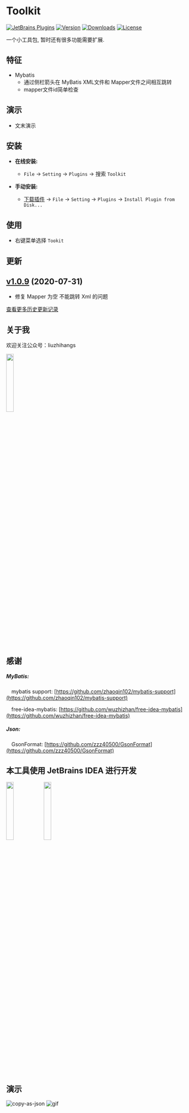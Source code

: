 Toolkit
=======

[![JetBrains Plugins](https://img.shields.io/jetbrains/plugin/v/12384-toolkit.svg)](https://plugins.jetbrains.com/plugin/12384-toolkit)
[![Version](http://phpstorm.espend.de/badge/12384/version)](https://plugins.jetbrains.com/plugin/12384-toolkit/versions)
[![Downloads](https://img.shields.io/jetbrains/plugin/d/12384-toolkit.svg)](https://plugins.jetbrains.com/plugin/12384-toolkit)
[![License](https://img.shields.io/badge/license-MIT-red.svg)](https://github.com/liuzhihang/toolkit/blob/master/LICENSE)

一个小工具包, 暂时还有很多功能需要扩展.

特征
----

- Mybatis
    - 通过侧栏箭头在 MyBatis XML文件和 Mapper文件之间相互跳转
    - mapper文件id简单检查

演示
----

- 文末演示

安装
----

- **在线安装:**
    - `File` -> `Setting` -> `Plugins` -> 搜索 `Toolkit`

- **手动安装:**
    - [下载插件](https://github.com/liuzhihang/toolkit/releases) -> `File` -> `Setting` -> `Plugins`
      -> `Install Plugin from Disk...`

使用
----

- 右键菜单选择 `Tookit`

更新
----

## [v1.0.9](https://github.com/liuzhihang/toolkit/releases/tag/v1.0.9) (2020-07-31)

- 修复 Mapper 为空 不能跳转 Xml 的问题

[查看更多历史更新记录](./doc/ChangeNotes.md)

关于我
----

欢迎关注公众号：liuzhihangs

<img src="https://liuzhihang.com/oss/pic/wechat.jpg"  width="20%" height="20%" />

感谢
----

##### MyBatis:

&emsp;mybatis support: [https://github.com/zhaoqin102/mybatis-support](https://github.com/zhaoqin102/mybatis-support)

&emsp;free-idea-mybatis: [https://github.com/wuzhizhan/free-idea-mybatis](https://github.com/wuzhizhan/free-idea-mybatis)

##### Json:

&emsp;GsonFormat: [https://github.com/zzz40500/GsonFormat](https://github.com/zzz40500/GsonFormat)

本工具使用 JetBrains IDEA 进行开发
----


<a href="https://www.jetbrains.com/?from=Toolkit"><img src="./jetbrains-logo.png" width="20%" height="20%"></a><a href="https://www.jetbrains.com/?from=Toolkit"><img src="./idea-logo.png" width="20%" height="20%"> </a>

演示
----

![copy-as-json](https://liuzhihang.com/oss/pic/toolkit/copy-as-json.png)
![gif](https://liuzhihang.com/oss/pic/toolkit/gif.gif)



